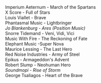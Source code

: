 Imperium Aeternum - March of the Spartans<br/>X Score - Full of Stars<br/>Louis Viallet - Brave<br/>Phantasmal Music - Lightbringer<br/>*Jo Blankenburg - Ares (Position Music)*<br/>Snorre Tidemand - Veni, Vidi, Vici<br/>Music With Fire - The Reckoning of Fate<br/>Elephant Music -Super Nova<br/>Maurice Lessing - The Last Hero<br/>Red Noise Industries - Army of Steel<br/>Epikus - Armageddon's Advent<br/>Robert Slump - Neohuman Hero<br/>*Soundmopi - Rise of Storm*<br/>George Tsaliagos - Heart of the Brave
